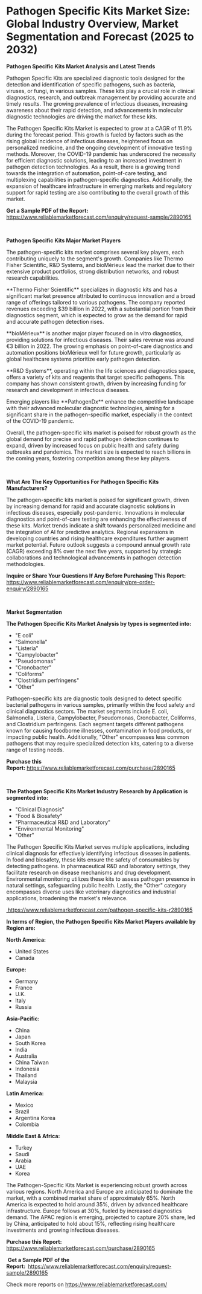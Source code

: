 <p><h1>Pathogen Specific Kits Market Size: Global Industry Overview, Market Segmentation and Forecast (2025 to 2032)</h1></p><p><strong>Pathogen Specific Kits Market Analysis and Latest Trends</strong></p>
<p><p>Pathogen Specific Kits are specialized diagnostic tools designed for the detection and identification of specific pathogens, such as bacteria, viruses, or fungi, in various samples. These kits play a crucial role in clinical diagnostics, research, and outbreak management by providing accurate and timely results. The growing prevalence of infectious diseases, increasing awareness about their rapid detection, and advancements in molecular diagnostic technologies are driving the market for these kits.</p><p>The Pathogen Specific Kits Market is expected to grow at a CAGR of 11.9% during the forecast period. This growth is fueled by factors such as the rising global incidence of infectious diseases, heightened focus on personalized medicine, and the ongoing development of innovative testing methods. Moreover, the COVID-19 pandemic has underscored the necessity for efficient diagnostic solutions, leading to an increased investment in pathogen detection technologies. As a result, there is a growing trend towards the integration of automation, point-of-care testing, and multiplexing capabilities in pathogen-specific diagnostics. Additionally, the expansion of healthcare infrastructure in emerging markets and regulatory support for rapid testing are also contributing to the overall growth of this market.</p></p>
<p><strong>Get a Sample PDF of the Report:&nbsp;</strong> <a href="https://www.reliablemarketforecast.com/enquiry/request-sample/2890165?utm_campaign=2292&utm_medium=2&utm_source=Github&utm_content=ia&utm_term=14032025&utm_id=pathogen-specific-kits">https://www.reliablemarketforecast.com/enquiry/request-sample/2890165</a></p>
<p>&nbsp;</p>
<p><strong>Pathogen Specific Kits Major Market Players</strong></p>
<p><p>The pathogen-specific kits market comprises several key players, each contributing uniquely to the segment's growth. Companies like Thermo Fisher Scientific, R&D Systems, and bioMérieux lead the market due to their extensive product portfolios, strong distribution networks, and robust research capabilities.</p><p>**Thermo Fisher Scientific** specializes in diagnostic kits and has a significant market presence attributed to continuous innovation and a broad range of offerings tailored to various pathogens. The company reported revenues exceeding $39 billion in 2022, with a substantial portion from their diagnostics segment, which is expected to grow as the demand for rapid and accurate pathogen detection rises.</p><p>**bioMérieux** is another major player focused on in vitro diagnostics, providing solutions for infectious diseases. Their sales revenue was around €3 billion in 2022. The growing emphasis on point-of-care diagnostics and automation positions bioMérieux well for future growth, particularly as global healthcare systems prioritize early pathogen detection.</p><p>**R&D Systems**, operating within the life sciences and diagnostics space, offers a variety of kits and reagents that target specific pathogens. This company has shown consistent growth, driven by increasing funding for research and development in infectious diseases.</p><p>Emerging players like **PathogenDx** enhance the competitive landscape with their advanced molecular diagnostic technologies, aiming for a significant share in the pathogen-specific market, especially in the context of the COVID-19 pandemic.</p><p>Overall, the pathogen-specific kits market is poised for robust growth as the global demand for precise and rapid pathogen detection continues to expand, driven by increased focus on public health and safety during outbreaks and pandemics. The market size is expected to reach billions in the coming years, fostering competition among these key players.</p></p>
<p>&nbsp;</p>
<p><strong>What Are The Key Opportunities For Pathogen Specific Kits Manufacturers?</strong></p>
<p><p>The pathogen-specific kits market is poised for significant growth, driven by increasing demand for rapid and accurate diagnostic solutions in infectious diseases, especially post-pandemic. Innovations in molecular diagnostics and point-of-care testing are enhancing the effectiveness of these kits. Market trends indicate a shift towards personalized medicine and the integration of AI for predictive analytics. Regional expansions in developing countries and rising healthcare expenditures further augment market potential. Future outlook suggests a compound annual growth rate (CAGR) exceeding 8% over the next five years, supported by strategic collaborations and technological advancements in pathogen detection methodologies.</p></p>
<p><strong>Inquire or Share Your Questions If Any Before Purchasing This Report:</strong> <a href="https://www.reliablemarketforecast.com/enquiry/pre-order-enquiry/2890165?utm_campaign=2292&utm_medium=2&utm_source=Github&utm_content=ia&utm_term=14032025&utm_id=pathogen-specific-kits">https://www.reliablemarketforecast.com/enquiry/pre-order-enquiry/2890165</a></p>
<p>&nbsp;</p>
<p><strong>Market Segmentation</strong></p>
<p><strong>The Pathogen Specific Kits Market Analysis by types is segmented into:</strong></p>
<p><ul><li>"E coli"</li><li>"Salmonella"</li><li>"Listeria"</li><li>"Campylobacter"</li><li>"Pseudomonas"</li><li>"Cronobacter"</li><li>"Coliforms"</li><li>"Clostridium perfringens"</li><li>"Other"</li></ul></p>
<p><p>Pathogen-specific kits are diagnostic tools designed to detect specific bacterial pathogens in various samples, primarily within the food safety and clinical diagnostics sectors. The market segments include E. coli, Salmonella, Listeria, Campylobacter, Pseudomonas, Cronobacter, Coliforms, and Clostridium perfringens. Each segment targets different pathogens known for causing foodborne illnesses, contamination in food products, or impacting public health. Additionally, "Other" encompasses less common pathogens that may require specialized detection kits, catering to a diverse range of testing needs.</p></p>
<p><strong>Purchase this Report:&nbsp;</strong><a href="https://www.reliablemarketforecast.com/purchase/2890165?utm_campaign=2292&utm_medium=2&utm_source=Github&utm_content=ia&utm_term=14032025&utm_id=pathogen-specific-kits">https://www.reliablemarketforecast.com/purchase/2890165</a></p>
<p>&nbsp;</p>
<p><strong>The Pathogen Specific Kits Market Industry Research by Application is segmented into:</strong></p>
<p><ul><li>"Clinical Diagnosis"</li><li>"Food & Biosafety"</li><li>"Pharmaceutical R&D and Laboratory"</li><li>"Environmental Monitoring"</li><li>"Other"</li></ul></p>
<p><p>The Pathogen Specific Kits Market serves multiple applications, including clinical diagnosis for effectively identifying infectious diseases in patients. In food and biosafety, these kits ensure the safety of consumables by detecting pathogens. In pharmaceutical R&D and laboratory settings, they facilitate research on disease mechanisms and drug development. Environmental monitoring utilizes these kits to assess pathogen presence in natural settings, safeguarding public health. Lastly, the "Other" category encompasses diverse uses like veterinary diagnostics and industrial applications, broadening the market's relevance.</p></p>
<p><a href="https://www.reliablemarketforecast.com/pathogen-specific-kits-r2890165?utm_campaign=2292&utm_medium=2&utm_source=Github&utm_content=ia&utm_term=14032025&utm_id=pathogen-specific-kits">&nbsp;https://www.reliablemarketforecast.com/pathogen-specific-kits-r2890165</a></p>
<p><strong>In terms of Region, the Pathogen Specific Kits Market Players available by Region are:</strong></p>
<p>
    <p> <strong> North America: </strong>
        <ul>
            <li>United States</li>
            <li>Canada</li>
        </ul>
        </p> 
    <p> <strong> Europe: </strong>
        <ul>
            <li>Germany</li>
            <li>France</li>
            <li>U.K.</li>
            <li>Italy</li>
            <li>Russia</li>
        </ul>
        </p> 
    <p> <strong> Asia-Pacific: </strong>
        <ul>
            <li>China</li>
            <li>Japan</li>
            <li>South Korea</li>
            <li>India</li>
            <li>Australia</li>
            <li>China Taiwan</li>
            <li>Indonesia</li>
            <li>Thailand</li>
            <li>Malaysia</li>
        </ul>
        </p> 
    <p> <strong> Latin America: </strong>
        <ul>
            <li>Mexico</li>
            <li>Brazil</li>
            <li>Argentina Korea</li>
            <li>Colombia</li>
        </ul>
        </p> 
    <p> <strong> Middle East & Africa: </strong>
        <ul>
            <li>Turkey</li>
            <li>Saudi</li>
            <li>Arabia</li>
            <li>UAE</li>
            <li>Korea</li>
        </ul>
    </p>
    </p>
<p><p>The Pathogen-Specific Kits Market is experiencing robust growth across various regions. North America and Europe are anticipated to dominate the market, with a combined market share of approximately 65%. North America is expected to hold around 35%, driven by advanced healthcare infrastructure. Europe follows at 30%, fueled by increased diagnostics demand. The APAC region is emerging, projected to capture 20% share, led by China, anticipated to hold about 15%, reflecting rising healthcare investments and growing infectious diseases.</p></p>
<p><strong>Purchase this Report: </strong><a href="https://www.reliablemarketforecast.com/purchase/2890165?utm_campaign=2292&utm_medium=2&utm_source=Github&utm_content=ia&utm_term=14032025&utm_id=pathogen-specific-kits">https://www.reliablemarketforecast.com/purchase/2890165</a></p>
<p>&nbsp;<strong>Get a Sample PDF of the Report:&nbsp;&nbsp;</strong><a href="https://www.reliablemarketforecast.com/enquiry/request-sample/2890165?utm_campaign=2292&utm_medium=2&utm_source=Github&utm_content=ia&utm_term=14032025&utm_id=pathogen-specific-kits">https://www.reliablemarketforecast.com/enquiry/request-sample/2890165</a></p>
<p><strong></strong></p>
<p>Check more reports on <a href="https://www.reliablemarketforecast.com/?utm_campaign=2292&utm_medium=2&utm_source=Github&utm_content=ia&utm_term=14032025&utm_id=pathogen-specific-kits">https://www.reliablemarketforecast.com/</a></p>